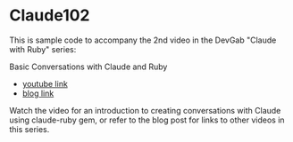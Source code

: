 # Claude102

This is sample code to accompany the 2nd video in the DevGab "Claude with Ruby" series: 

Basic Conversations with Claude and Ruby
- [youtube link](https://youtu.be/ekCG7qqz8jg)
- [blog link](https://www.devgab.com/guides/basic-conversations-with-claude-and-ruby/)

Watch the video for an introduction to creating conversations with Claude using
claude-ruby gem, or refer to the blog post for links to other videos in this series.

